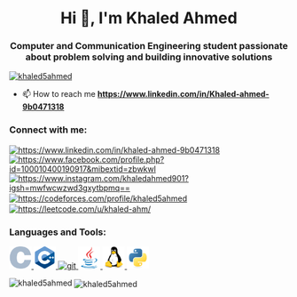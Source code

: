 <h1 align="center">Hi 👋, I'm Khaled Ahmed</h1>
<h3 align="center">Computer and Communication Engineering student passionate about problem solving and building innovative solutions</h3>

<p align="left"> <a href="https://github.com/ryo-ma/github-profile-trophy"><img src="https://github-profile-trophy.vercel.app/?username=khaled5ahmed" alt="khaled5ahmed" /></a> </p>

- 📫 How to reach me **https://www.linkedin.com/in/Khaled-ahmed-9b0471318**

<h3 align="left">Connect with me:</h3>
<p align="left">
<a href="https://linkedin.com/in/https://www.linkedin.com/in/khaled-ahmed-9b0471318" target="blank"><img align="center" src="https://raw.githubusercontent.com/rahuldkjain/github-profile-readme-generator/master/src/images/icons/Social/linked-in-alt.svg" alt="https://www.linkedin.com/in/khaled-ahmed-9b0471318" height="30" width="40" /></a>
<a href="https://fb.com/https://www.facebook.com/profile.php?id=100010400190917&mibextid=zbwkwl" target="blank"><img align="center" src="https://raw.githubusercontent.com/rahuldkjain/github-profile-readme-generator/master/src/images/icons/Social/facebook.svg" alt="https://www.facebook.com/profile.php?id=100010400190917&mibextid=zbwkwl" height="30" width="40" /></a>
<a href="https://instagram.com/https://www.instagram.com/khaledahmed901?igsh=mwfwcwzwd3gxytbpmq==" target="blank"><img align="center" src="https://raw.githubusercontent.com/rahuldkjain/github-profile-readme-generator/master/src/images/icons/Social/instagram.svg" alt="https://www.instagram.com/khaledahmed901?igsh=mwfwcwzwd3gxytbpmq==" height="30" width="40" /></a>
<a href="https://codeforces.com/profile/https://codeforces.com/profile/khaled5ahmed" target="blank"><img align="center" src="https://raw.githubusercontent.com/rahuldkjain/github-profile-readme-generator/master/src/images/icons/Social/codeforces.svg" alt="https://codeforces.com/profile/khaled5ahmed" height="30" width="40" /></a>
<a href="https://www.leetcode.com/https://leetcode.com/u/khaled-ahm/" target="blank"><img align="center" src="https://raw.githubusercontent.com/rahuldkjain/github-profile-readme-generator/master/src/images/icons/Social/leet-code.svg" alt="https://leetcode.com/u/khaled-ahm/" height="30" width="40" /></a>
</p>

<h3 align="left">Languages and Tools:</h3>
<p align="left"> <a href="https://www.cprogramming.com/" target="_blank" rel="noreferrer"> <img src="https://raw.githubusercontent.com/devicons/devicon/master/icons/c/c-original.svg" alt="c" width="40" height="40"/> </a> <a href="https://www.w3schools.com/cpp/" target="_blank" rel="noreferrer"> <img src="https://raw.githubusercontent.com/devicons/devicon/master/icons/cplusplus/cplusplus-original.svg" alt="cplusplus" width="40" height="40"/> </a> <a href="https://git-scm.com/" target="_blank" rel="noreferrer"> <img src="https://www.vectorlogo.zone/logos/git-scm/git-scm-icon.svg" alt="git" width="40" height="40"/> </a> <a href="https://www.java.com" target="_blank" rel="noreferrer"> <img src="https://raw.githubusercontent.com/devicons/devicon/master/icons/java/java-original.svg" alt="java" width="40" height="40"/> </a> <a href="https://www.linux.org/" target="_blank" rel="noreferrer"> <img src="https://raw.githubusercontent.com/devicons/devicon/master/icons/linux/linux-original.svg" alt="linux" width="40" height="40"/> </a> <a href="https://www.python.org" target="_blank" rel="noreferrer"> <img src="https://raw.githubusercontent.com/devicons/devicon/master/icons/python/python-original.svg" alt="python" width="40" height="40"/> </a> </p>

<p><img align="left" src="https://github-readme-stats.vercel.app/api/top-langs?username=khaled5ahmed&show_icons=true&locale=en&layout=compact" alt="khaled5ahmed" /></p>

<p>&nbsp;<img align="center" src="https://github-readme-stats.vercel.app/api?username=khaled5ahmed&show_icons=true&locale=en" alt="khaled5ahmed" /></p>

